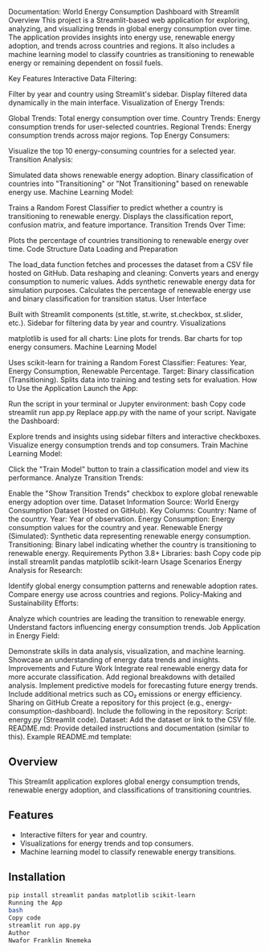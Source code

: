 Documentation: World Energy Consumption Dashboard with Streamlit
Overview
This project is a Streamlit-based web application for exploring, analyzing, and visualizing trends in global energy consumption over time. The application provides insights into energy use, renewable energy adoption, and trends across countries and regions. It also includes a machine learning model to classify countries as transitioning to renewable energy or remaining dependent on fossil fuels.

Key Features
Interactive Data Filtering:

Filter by year and country using Streamlit's sidebar.
Display filtered data dynamically in the main interface.
Visualization of Energy Trends:

Global Trends: Total energy consumption over time.
Country Trends: Energy consumption trends for user-selected countries.
Regional Trends: Energy consumption trends across major regions.
Top Energy Consumers:

Visualize the top 10 energy-consuming countries for a selected year.
Transition Analysis:

Simulated data shows renewable energy adoption.
Binary classification of countries into "Transitioning" or "Not Transitioning" based on renewable energy use.
Machine Learning Model:

Trains a Random Forest Classifier to predict whether a country is transitioning to renewable energy.
Displays the classification report, confusion matrix, and feature importance.
Transition Trends Over Time:

Plots the percentage of countries transitioning to renewable energy over time.
Code Structure
Data Loading and Preparation

The load_data function fetches and processes the dataset from a CSV file hosted on GitHub.
Data reshaping and cleaning:
Converts years and energy consumption to numeric values.
Adds synthetic renewable energy data for simulation purposes.
Calculates the percentage of renewable energy use and binary classification for transition status.
User Interface

Built with Streamlit components (st.title, st.write, st.checkbox, st.slider, etc.).
Sidebar for filtering data by year and country.
Visualizations

matplotlib is used for all charts:
Line plots for trends.
Bar charts for top energy consumers.
Machine Learning Model

Uses scikit-learn for training a Random Forest Classifier:
Features: Year, Energy Consumption, Renewable Percentage.
Target: Binary classification (Transitioning).
Splits data into training and testing sets for evaluation.
How to Use the Application
Launch the App:

Run the script in your terminal or Jupyter environment:
bash
Copy code
streamlit run app.py
Replace app.py with the name of your script.
Navigate the Dashboard:

Explore trends and insights using sidebar filters and interactive checkboxes.
Visualize energy consumption trends and top consumers.
Train Machine Learning Model:

Click the "Train Model" button to train a classification model and view its performance.
Analyze Transition Trends:

Enable the "Show Transition Trends" checkbox to explore global renewable energy adoption over time.
Dataset Information
Source: World Energy Consumption Dataset (Hosted on GitHub).
Key Columns:
Country: Name of the country.
Year: Year of observation.
Energy Consumption: Energy consumption values for the country and year.
Renewable Energy (Simulated): Synthetic data representing renewable energy consumption.
Transitioning: Binary label indicating whether the country is transitioning to renewable energy.
Requirements
Python 3.8+
Libraries:
bash
Copy code
pip install streamlit pandas matplotlib scikit-learn
Usage Scenarios
Energy Analysis for Research:

Identify global energy consumption patterns and renewable adoption rates.
Compare energy use across countries and regions.
Policy-Making and Sustainability Efforts:

Analyze which countries are leading the transition to renewable energy.
Understand factors influencing energy consumption trends.
Job Application in Energy Field:

Demonstrate skills in data analysis, visualization, and machine learning.
Showcase an understanding of energy data trends and insights.
Improvements and Future Work
Integrate real renewable energy data for more accurate classification.
Add regional breakdowns with detailed analysis.
Implement predictive models for forecasting future energy trends.
Include additional metrics such as CO₂ emissions or energy efficiency.
Sharing on GitHub
Create a repository for this project (e.g., energy-consumption-dashboard).
Include the following in the repository:
Script: energy.py (Streamlit code).
Dataset: Add the dataset or link to the CSV file.
README.md: Provide detailed instructions and documentation (similar to this).
Example README.md template:

## Overview
This Streamlit application explores global energy consumption trends, renewable energy adoption, and classifications of transitioning countries.

## Features
- Interactive filters for year and country.
- Visualizations for energy trends and top consumers.
- Machine learning model to classify renewable energy transitions.

## Installation
```bash
pip install streamlit pandas matplotlib scikit-learn
Running the App
bash
Copy code
streamlit run app.py
Author
Nwafor Franklin Nnemeka
